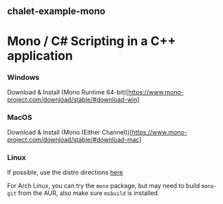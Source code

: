 ## chalet-example-mono

# Mono / C# Scripting in a C++ application

### Windows

Download & Install (Mono Runtime 64-bit)[https://www.mono-project.com/download/stable/#download-win]

### MacOS

Download & Install (Mono (Either Channel))[https://www.mono-project.com/download/stable/#download-mac]

### Linux

If possible, use the distro directions [here](https://www.mono-project.com/download/stable/#download-lin)

For Arch Linux, you can try the `mono` package, but may need to build `mono-git` from the AUR, also make sure `msbuild` is installed.

